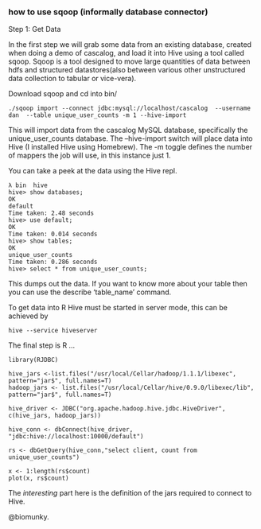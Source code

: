 
### how to use sqoop (informally database connector)


Step 1: Get Data

In the first step we will grab some data from an existing database, created when doing a demo of cascalog, and load it 
into Hive using a tool called sqoop. Sqoop is a tool designed to move large quantities of data between hdfs and structured 
datastores(also between various other unstructured data collection to tabular or vice-vera).

Download sqoop and cd into bin/

```
./sqoop import --connect jdbc:mysql://localhost/cascalog  --username dan  --table unique_user_counts -m 1 --hive-import
```

This will import data from the cascalog MySQL database, specifically the unique_user_counts database. The –hive-import switch will place data into Hive (I installed Hive using Homebrew). The -m toggle defines the number of mappers the job will use, in this instance just 1.

You can take a peek at the data using the Hive repl.

```
λ bin  hive
hive> show databases;
OK
default
Time taken: 2.48 seconds
hive> use default;
OK
Time taken: 0.014 seconds
hive> show tables;
OK
unique_user_counts
Time taken: 0.286 seconds
hive> select * from unique_user_counts;
```


This dumps out the data. If you want to know more about your table then you can use the describe ‘table_name’ command.

To get data into R Hive must be started in server mode, this can be achieved by

```
hive --service hiveserver
```

The final step is R …

```
library(RJDBC)
 
hive_jars <-list.files("/usr/local/Cellar/hadoop/1.1.1/libexec", pattern="jar$", full.names=T)
hadoop_jars <- list.files("/usr/local/Cellar/hive/0.9.0/libexec/lib", pattern="jar$", full.names=T)
 
hive_driver <- JDBC("org.apache.hadoop.hive.jdbc.HiveDriver", c(hive_jars, hadoop_jars))
 
hive_conn <- dbConnect(hive_driver, "jdbc:hive://localhost:10000/default")
 
rs <- dbGetQuery(hive_conn,"select client, count from unique_user_counts")
 
x <- 1:length(rs$count)
plot(x, rs$count)
```


The *interesting* part here is the definition of the jars required to connect to Hive.

@biomunky.

